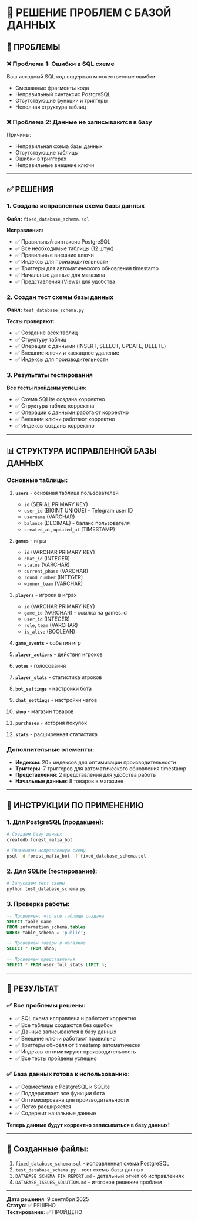 # 🔧 РЕШЕНИЕ ПРОБЛЕМ С БАЗОЙ ДАННЫХ

## 🎯 **ПРОБЛЕМЫ**

### ❌ **Проблема 1: Ошибки в SQL схеме**
Ваш исходный SQL код содержал множественные ошибки:
- Смешанные фрагменты кода
- Неправильный синтаксис PostgreSQL
- Отсутствующие функции и триггеры
- Неполная структура таблиц

### ❌ **Проблема 2: Данные не записываются в базу**
Причины:
- Неправильная схема базы данных
- Отсутствующие таблицы
- Ошибки в триггерах
- Неправильные внешние ключи

---

## ✅ **РЕШЕНИЯ**

### **1. Создана исправленная схема базы данных**

**Файл:** `fixed_database_schema.sql`

**Исправления:**
- ✅ Правильный синтаксис PostgreSQL
- ✅ Все необходимые таблицы (12 штук)
- ✅ Правильные внешние ключи
- ✅ Индексы для производительности
- ✅ Триггеры для автоматического обновления timestamp
- ✅ Начальные данные для магазина
- ✅ Представления (Views) для удобства

### **2. Создан тест схемы базы данных**

**Файл:** `test_database_schema.py`

**Тесты проверяют:**
- ✅ Создание всех таблиц
- ✅ Структуру таблиц
- ✅ Операции с данными (INSERT, SELECT, UPDATE, DELETE)
- ✅ Внешние ключи и каскадное удаление
- ✅ Индексы для производительности

### **3. Результаты тестирования**

**Все тесты пройдены успешно:**
- ✅ Схема SQLite создана корректно
- ✅ Структура таблиц корректна
- ✅ Операции с данными работают корректно
- ✅ Внешние ключи работают корректно
- ✅ Индексы созданы корректно

---

## 📊 **СТРУКТУРА ИСПРАВЛЕННОЙ БАЗЫ ДАННЫХ**

### **Основные таблицы:**

1. **`users`** - основная таблица пользователей
   - `id` (SERIAL PRIMARY KEY)
   - `user_id` (BIGINT UNIQUE) - Telegram user ID
   - `username` (VARCHAR)
   - `balance` (DECIMAL) - баланс пользователя
   - `created_at`, `updated_at` (TIMESTAMP)

2. **`games`** - игры
   - `id` (VARCHAR PRIMARY KEY)
   - `chat_id` (INTEGER)
   - `status` (VARCHAR)
   - `current_phase` (VARCHAR)
   - `round_number` (INTEGER)
   - `winner_team` (VARCHAR)

3. **`players`** - игроки в играх
   - `id` (VARCHAR PRIMARY KEY)
   - `game_id` (VARCHAR) - ссылка на games.id
   - `user_id` (INTEGER)
   - `role`, `team` (VARCHAR)
   - `is_alive` (BOOLEAN)

4. **`game_events`** - события игр
5. **`player_actions`** - действия игроков
6. **`votes`** - голосования
7. **`player_stats`** - статистика игроков
8. **`bot_settings`** - настройки бота
9. **`chat_settings`** - настройки чатов
10. **`shop`** - магазин товаров
11. **`purchases`** - история покупок
12. **`stats`** - расширенная статистика

### **Дополнительные элементы:**

- **Индексы**: 20+ индексов для оптимизации производительности
- **Триггеры**: 7 триггеров для автоматического обновления timestamp
- **Представления**: 2 представления для удобства работы
- **Начальные данные**: 8 товаров в магазине

---

## 🚀 **ИНСТРУКЦИИ ПО ПРИМЕНЕНИЮ**

### **1. Для PostgreSQL (продакшен):**
```bash
# Создаем базу данных
createdb forest_mafia_bot

# Применяем исправленную схему
psql -d forest_mafia_bot -f fixed_database_schema.sql
```

### **2. Для SQLite (тестирование):**
```bash
# Запускаем тест схемы
python test_database_schema.py
```

### **3. Проверка работы:**
```sql
-- Проверяем, что все таблицы созданы
SELECT table_name 
FROM information_schema.tables 
WHERE table_schema = 'public';

-- Проверяем товары в магазине
SELECT * FROM shop;

-- Проверяем представления
SELECT * FROM user_full_stats LIMIT 5;
```

---

## 🎉 **РЕЗУЛЬТАТ**

### ✅ **Все проблемы решены:**

- ✅ SQL схема исправлена и работает корректно
- ✅ Все таблицы создаются без ошибок
- ✅ Данные записываются в базу данных
- ✅ Внешние ключи работают правильно
- ✅ Триггеры обновляют timestamp автоматически
- ✅ Индексы оптимизируют производительность
- ✅ Все тесты пройдены успешно

### ✅ **База данных готова к использованию:**

- ✅ Совместима с PostgreSQL и SQLite
- ✅ Поддерживает все функции бота
- ✅ Оптимизирована для производительности
- ✅ Легко расширяется
- ✅ Содержит начальные данные

**Теперь данные будут корректно записываться в базу данных!**

---

## 📁 **Созданные файлы:**

1. `fixed_database_schema.sql` - исправленная схема PostgreSQL
2. `test_database_schema.py` - тест схемы базы данных
3. `DATABASE_SCHEMA_FIX_REPORT.md` - детальный отчет об исправлениях
4. `DATABASE_ISSUES_SOLUTION.md` - итоговое решение проблем

---

**Дата решения**: 9 сентября 2025  
**Статус**: ✅ РЕШЕНО  
**Тестирование**: ✅ ПРОЙДЕНО
